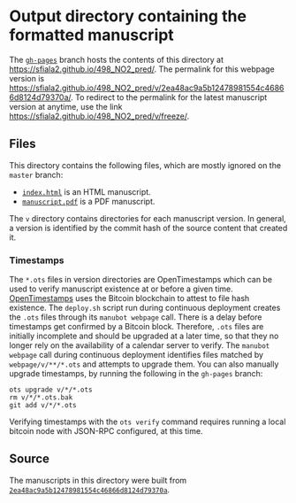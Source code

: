 # Output directory containing the formatted manuscript

The [`gh-pages`](https://github.com/sfiala2/498_NO2_pred/tree/gh-pages) branch hosts the contents of this directory at <https://sfiala2.github.io/498_NO2_pred/>.
The permalink for this webpage version is <https://sfiala2.github.io/498_NO2_pred/v/2ea48ac9a5b12478981554c46866d8124d79370a/>.
To redirect to the permalink for the latest manuscript version at anytime, use the link <https://sfiala2.github.io/498_NO2_pred/v/freeze/>.

## Files

This directory contains the following files, which are mostly ignored on the `master` branch:

+ [`index.html`](index.html) is an HTML manuscript.
+ [`manuscript.pdf`](manuscript.pdf) is a PDF manuscript.

The `v` directory contains directories for each manuscript version.
In general, a version is identified by the commit hash of the source content that created it.

### Timestamps

The `*.ots` files in version directories are OpenTimestamps which can be used to verify manuscript existence at or before a given time.
[OpenTimestamps](https://opentimestamps.org/) uses the Bitcoin blockchain to attest to file hash existence.
The `deploy.sh` script run during continuous deployment creates the `.ots` files through its `manubot webpage` call.
There is a delay before timestamps get confirmed by a Bitcoin block.
Therefore, `.ots` files are initially incomplete and should be upgraded at a later time, so that they no longer rely on the availability of a calendar server to verify.
The `manubot webpage` call during continuous deployment identifies files matched by `webpage/v/**/*.ots` and attempts to upgrade them.
You can also manually upgrade timestamps, by running the following in the `gh-pages` branch:

```shell
ots upgrade v/*/*.ots
rm v/*/*.ots.bak
git add v/*/*.ots
```

Verifying timestamps with the `ots verify` command requires running a local bitcoin node with JSON-RPC configured, at this time.

## Source

The manuscripts in this directory were built from
[`2ea48ac9a5b12478981554c46866d8124d79370a`](https://github.com/sfiala2/498_NO2_pred/commit/2ea48ac9a5b12478981554c46866d8124d79370a).
